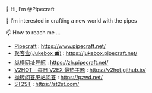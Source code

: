 👋 Hi, I’m @Pipecraft

👀 I’m interested in crafting a new world with the pipes

📫 How to reach me ...

- [Pipecraft](https://www.pipecraft.net/) : https://www.pipecraft.net/
- [聚客盒(Jukebox 📻)](https://jukebox.pipecraft.net/) : https://jukebox.pipecraft.net/
- [纵横网址导航](https://zh.pipecraft.net/) : https://zh.pipecraft.net/
- [V2HOT - 每日 V2EX 最热主题](https://v2hot.github.io/) : https://v2hot.github.io/
- [抛砖问答/P站问答](https://pzwd.net/) : https://pzwd.net/
- [ST2ST](https://st2st.com/) : https://st2st.com/


<!---
Pipecraft-net/Pipecraft-net is a ✨ special ✨ repository because its `README.md` (this file) appears on your GitHub profile.
You can click the Preview link to take a look at your changes.
--->
